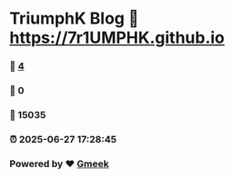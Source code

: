 # TriumphK Blog :link: https://7r1UMPHK.github.io 
### :page_facing_up: [4](https://7r1UMPHK.github.io/tag.html) 
### :speech_balloon: 0 
### :hibiscus: 15035 
### :alarm_clock: 2025-06-27 17:28:45 
### Powered by :heart: [Gmeek](https://github.com/Meekdai/Gmeek)
